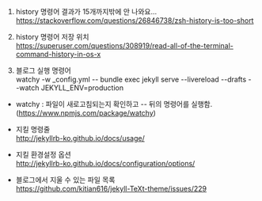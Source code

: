 1. history 명령어 결과가 15개까지밖에 안 나와요...  
https://stackoverflow.com/questions/26846738/zsh-history-is-too-short  

2. history 명령어 저장 위치  
https://superuser.com/questions/308919/read-all-of-the-terminal-command-history-in-os-x  

3. 블로그 실행 명령어  
watchy -w _config.yml -- bundle exec jekyll serve --livereload --drafts --watch JEKYLL_ENV=production  

- watchy : 파일이 새로고침되는지 확인하고 -- 뒤의 명령어를 실행함.  
(https://www.npmjs.com/package/watchy)  

- 지킬 명령줄  
http://jekyllrb-ko.github.io/docs/usage/  

- 지킬 환경설정 옵션  
http://jekyllrb-ko.github.io/docs/configuration/options/  

- 블로그에서 지울 수 있는 파일 목록  
https://github.com/kitian616/jekyll-TeXt-theme/issues/229  
